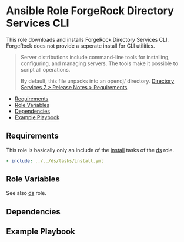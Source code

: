 # Ansible Role ForgeRock Directory Services CLI

This role downloads and installs ForgeRock Directory Services CLI. ForgeRock does not provide a seperate install for CLI utilities.

> Server distributions include command-line tools for installing, configuring, and managing servers. The tools make it possible to script all operations.
> 
> By default, this file unpacks into an opendj/ directory. 
> [Directory Services 7 > Release Notes > Requirements](https://backstage.forgerock.com/docs/ds/7/release-notes/before-you-install.html)

<!-- MarkdownTOC levels="2,3" autolink="true" -->

- [Requirements](#requirements)
- [Role Variables](#role-variables)
- [Dependencies](#dependencies)
- [Example Playbook](#example-playbook)

<!-- /MarkdownTOC -->

## Requirements

This role is basically only an include of the [install](../ds/tasks/install.yml) tasks of the [ds](../ds) role.

```yaml
- include: ../../ds/tasks/install.yml
```

## Role Variables

See also [ds](../ds) role. 

## Dependencies

## Example Playbook
